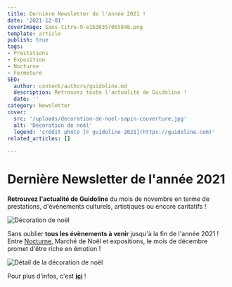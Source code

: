 ```yaml
---
title: Dernière Newsletter de l'année 2021 !
date: '2021-12-01'
coverImage: Sans-titre-9-e1638357065848.png
template: article
publish: true
tags:
- Prestations
- Exposition
- Nocturne
- Fermeture
SEO:
  author: content/authors/guidoline.md
  description: Retrouvez toute l'actualité de Guidoline !
  date: ''
category: Newsletter
cover:
  src: '/uploads/decoration-de-noel-sapin-couverture.jpg'
  alt: 'Décoration de noël'
  legend: 'crédit photo [© guidoline 2021](https://guidoline.com)'
related_articles: []

---
```

# Dernière Newsletter de l'année 2021

**Retrouvez l'actualité de Guidoline** du mois de novembre en terme de prestations, d'évènements culturels, artistiques ou encore caritatifs !

![Décoration de noël](/uploads/decoration-de-noel-sapin.jpg)

Sans oublier **tous les évènements à venir** jusqu'à la fin de l'année 2021 ! Entre [Nocturne](https://www.facebook.com/events/318960943130839/?ref=newsfeed), Marché de Noël et expositions, le mois de décembre promet d'être riche en émotion !

![Détail de la décoration de noël](/uploads/decoration-de-noel-sapin-variante.jpg)


Pour plus d'infos, c'est [**ici**](http://kork.mjt.lu/nl2/kork/mr5x9.html?hl=fr) !
